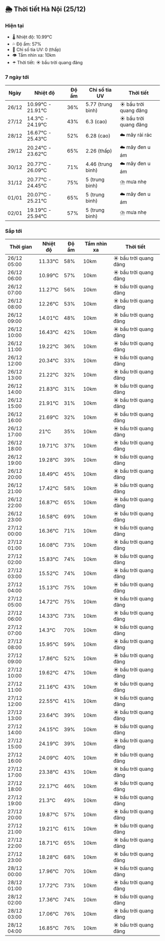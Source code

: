 ## 🌦️ Thời tiết Hà Nội (25/12)

### Hiện tại

- 🌡️ Nhiệt độ: 10.99℃
- 💦 Độ ẩm: 57%
- 🌟 Chỉ số tia UV: 0 (thấp)
- 👁️ Tầm nhìn xa: 10km
- ☂️ Thời tiết: ☀️ bầu trời quang đãng

### 7 ngày tới

| Ngày | Nhiệt độ | Độ ẩm | Chỉ số tia UV | Thời tiết |
| --- | --- | --- | --- | --- |
| 26/12 | 10.99℃ - 21.91℃ | 36% | 5.77 (trung bình) | ☀️ bầu trời quang đãng |
| 27/12 | 14.3℃ - 24.19℃ | 43% | 6.3 (cao) | ☀️ bầu trời quang đãng |
| 28/12 | 16.67℃ - 25.43℃ | 52% | 6.28 (cao) | ☁️ mây rải rác |
| 29/12 | 20.24℃ - 23.62℃ | 65% | 2.26 (thấp) | ☁️ mây đen u ám |
| 30/12 | 20.77℃ - 26.09℃ | 71% | 4.46 (trung bình) | ☁️ mây đen u ám |
| 31/12 | 20.77℃ - 24.45℃ | 75% | 5 (trung bình) | ⛈️ mưa nhẹ |
| 01/01 | 20.07℃ - 25.21℃ | 65% | 5 (trung bình) | ☁️ mây đen u ám |
| 02/01 | 19.19℃ - 25.94℃ | 57% | 5 (trung bình) | ⛈️ mưa nhẹ |

### Sắp tới

| Thời gian | Nhiệt độ | Độ ẩm | Tầm nhìn xa | Thời tiết |
| --- | --- | --- | --- | --- |
| 26/12 05:00 | 11.33℃ | 58% | 10km | ☀️ bầu trời quang đãng |
| 26/12 06:00 | 10.99℃ | 57% | 10km | ☀️ bầu trời quang đãng |
| 26/12 07:00 | 11.27℃ | 56% | 10km | ☀️ bầu trời quang đãng |
| 26/12 08:00 | 12.26℃ | 53% | 10km | ☀️ bầu trời quang đãng |
| 26/12 09:00 | 14.01℃ | 48% | 10km | ☀️ bầu trời quang đãng |
| 26/12 10:00 | 16.43℃ | 42% | 10km | ☀️ bầu trời quang đãng |
| 26/12 11:00 | 19.22℃ | 36% | 10km | ☀️ bầu trời quang đãng |
| 26/12 12:00 | 20.34℃ | 33% | 10km | ☀️ bầu trời quang đãng |
| 26/12 13:00 | 21.22℃ | 32% | 10km | ☀️ bầu trời quang đãng |
| 26/12 14:00 | 21.83℃ | 31% | 10km | ☀️ bầu trời quang đãng |
| 26/12 15:00 | 21.91℃ | 31% | 10km | ☀️ bầu trời quang đãng |
| 26/12 16:00 | 21.69℃ | 32% | 10km | ☀️ bầu trời quang đãng |
| 26/12 17:00 | 21℃ | 35% | 10km | ☀️ bầu trời quang đãng |
| 26/12 18:00 | 19.71℃ | 37% | 10km | ☀️ bầu trời quang đãng |
| 26/12 19:00 | 19.28℃ | 39% | 10km | ☀️ bầu trời quang đãng |
| 26/12 20:00 | 18.49℃ | 45% | 10km | ☀️ bầu trời quang đãng |
| 26/12 21:00 | 17.42℃ | 58% | 10km | ☀️ bầu trời quang đãng |
| 26/12 22:00 | 16.87℃ | 65% | 10km | ☀️ bầu trời quang đãng |
| 26/12 23:00 | 16.58℃ | 69% | 10km | ☀️ bầu trời quang đãng |
| 27/12 00:00 | 16.36℃ | 71% | 10km | ☀️ bầu trời quang đãng |
| 27/12 01:00 | 16.08℃ | 73% | 10km | ☀️ bầu trời quang đãng |
| 27/12 02:00 | 15.83℃ | 74% | 10km | ☀️ bầu trời quang đãng |
| 27/12 03:00 | 15.52℃ | 74% | 10km | ☀️ bầu trời quang đãng |
| 27/12 04:00 | 15.13℃ | 75% | 10km | ☀️ bầu trời quang đãng |
| 27/12 05:00 | 14.72℃ | 75% | 10km | ☀️ bầu trời quang đãng |
| 27/12 06:00 | 14.33℃ | 73% | 10km | ☀️ bầu trời quang đãng |
| 27/12 07:00 | 14.3℃ | 70% | 10km | ☀️ bầu trời quang đãng |
| 27/12 08:00 | 15.95℃ | 59% | 10km | ☀️ bầu trời quang đãng |
| 27/12 09:00 | 17.86℃ | 52% | 10km | ☀️ bầu trời quang đãng |
| 27/12 10:00 | 19.62℃ | 47% | 10km | ☀️ bầu trời quang đãng |
| 27/12 11:00 | 21.16℃ | 43% | 10km | ☀️ bầu trời quang đãng |
| 27/12 12:00 | 22.55℃ | 41% | 10km | ☀️ bầu trời quang đãng |
| 27/12 13:00 | 23.64℃ | 39% | 10km | ☀️ bầu trời quang đãng |
| 27/12 14:00 | 24.15℃ | 39% | 10km | ☀️ bầu trời quang đãng |
| 27/12 15:00 | 24.19℃ | 39% | 10km | ☀️ bầu trời quang đãng |
| 27/12 16:00 | 24.09℃ | 40% | 10km | ☀️ bầu trời quang đãng |
| 27/12 17:00 | 23.38℃ | 43% | 10km | ☀️ bầu trời quang đãng |
| 27/12 18:00 | 22.17℃ | 46% | 10km | ☀️ bầu trời quang đãng |
| 27/12 19:00 | 21.3℃ | 49% | 10km | ☀️ bầu trời quang đãng |
| 27/12 20:00 | 19.87℃ | 57% | 10km | ☀️ bầu trời quang đãng |
| 27/12 21:00 | 19.21℃ | 61% | 10km | ☀️ bầu trời quang đãng |
| 27/12 22:00 | 18.71℃ | 65% | 10km | ☀️ bầu trời quang đãng |
| 27/12 23:00 | 18.28℃ | 68% | 10km | ☀️ bầu trời quang đãng |
| 28/12 00:00 | 17.96℃ | 70% | 10km | ☀️ bầu trời quang đãng |
| 28/12 01:00 | 17.72℃ | 73% | 10km | ☀️ bầu trời quang đãng |
| 28/12 02:00 | 17.36℃ | 74% | 10km | ☀️ bầu trời quang đãng |
| 28/12 03:00 | 17.06℃ | 76% | 10km | ☀️ bầu trời quang đãng |
| 28/12 04:00 | 16.85℃ | 76% | 10km | ☀️ bầu trời quang đãng |
